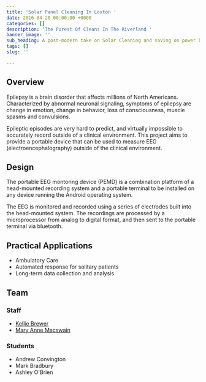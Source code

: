```yaml
---
title: 'Solar Panel Cleaning In Loxton '
date: 2016-04-20 00:00:00 +0000
categories: []
description: 'The Purest Of Cleans In The Riverland '
banner_image: ''
sub_heading: A post-modern take on Solar Cleaning and saving on power bills.
tags: []
slug: ''

---
```

## Overview

Epilepsy is a brain disorder that affects millions of North Americans. Characterized by abnormal neuronal signaling, symptoms of epilepsy are change in emotion, change in behavior, loss of consciousness, muscle spasms and convulsions.  

Epileptic episodes are very hard to predict, and virtually impossible to accurately record outside of a clinical environment. This project aims to provide a portable device that can be used to measure EEG (electroencephalography) outside of the clinical environment.

## Design
The portable EEG montoring device (PEMD) is a combination platform of a head-mounted recording system and a portable terminal to be installed on any device running the Android operating system.

The EEG is monitored and recorded using a series of electrodes built into the head-mounted system. The recordings are processed by a microprocessor from analog to digital format, and then sent to the portable terminal via bluetooth.

## Practical Applications
- Ambulatory Care
- Automated response for solitary patients
- Long-term data collection and analysis

## Team

### Staff
- [Kellie Brewer](/belkirk-jekyll-demo/about/kellie-brewer/)
- [Mary Anne Macswain](/belkirk-jekyll-demo/about/mary-ann-macswain/)

### Students
- Andrew Convington
- Mark Bradbury
- Ashley O'Brien